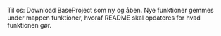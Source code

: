 Til os:
Download BaseProject som ny og åben.
Nye funktioner gemmes under mappen funktioner, hvoraf README skal opdateres for hvad funktionen gør.


